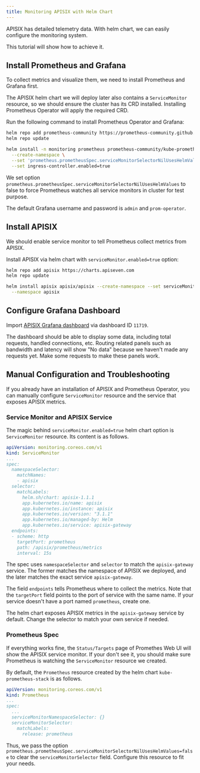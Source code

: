 ```yaml
---
title: Monitoring APISIX with Helm Chart
---
```


<!--
#
# Licensed to the Apache Software Foundation (ASF) under one or more
# contributor license agreements.  See the NOTICE file distributed with
# this work for additional information regarding copyright ownership.
# The ASF licenses this file to You under the Apache License, Version 2.0
# (the "License"); you may not use this file except in compliance with
# the License.  You may obtain a copy of the License at
#
#     http://www.apache.org/licenses/LICENSE-2.0
#
# Unless required by applicable law or agreed to in writing, software
# distributed under the License is distributed on an "AS IS" BASIS,
# WITHOUT WARRANTIES OR CONDITIONS OF ANY KIND, either express or implied.
# See the License for the specific language governing permissions and
# limitations under the License.
#
-->

APISIX has detailed telemetry data. With helm chart, we can easily configure the monitoring system.

This tutorial will show how to achieve it.

## Install Prometheus and Grafana

To collect metrics and visualize them, we need to install Prometheus and Grafana first.

The APISIX helm chart we will deploy later also contains a `ServiceMonitor` resource, so we should ensure the cluster has its CRD installed. Installing Prometheus Operator will apply the required CRD.

Run the following command to install Prometheus Operator and Grafana:

```bash
helm repo add prometheus-community https://prometheus-community.github.io/helm-charts
helm repo update

helm install -n monitoring prometheus prometheus-community/kube-prometheus-stack \
  --create-namespace \
  --set 'prometheus.prometheusSpec.serviceMonitorSelectorNilUsesHelmValues=false' \
  --set ingress-controller.enabled=true
```

We set option `prometheus.prometheusSpec.serviceMonitorSelectorNilUsesHelmValues` to false to force Prometheus watches all service monitors in cluster for test purpose.

The default Grafana username and password is `admin` and `prom-operator`.

## Install APISIX

We should enable service monitor to tell Prometheus collect metrics from APISIX.

Install APISIX via helm chart with `serviceMonitor.enabled=true` option:

```bash
helm repo add apisix https://charts.apiseven.com
helm repo update

helm install apisix apisix/apisix --create-namespace --set serviceMonitor.enabled=true \
  --namespace apisix
```

## Configure Grafana Dashboard

Import [APISIX Grafana dashboard](https://grafana.com/grafana/dashboards/11719-apache-apisix/) via dashboard ID `11719`.

The dashboard should be able to display some data, including total requests, handled connections, etc. Routing related panels such as bandwidth and latency will show "No data" because we haven't made any requests yet. Make some requests to make these panels work.

## Manual Configuration and Troubleshooting

If you already have an installation of APISIX and Prometheus Operator, you can manually configure `ServiceMonitor` resource and the service that exposes APISIX metrics.

### Service Monitor and APISIX Service

The magic behind `serviceMonitor.enabled=true` helm chart option is `ServiceMonitor` resource. Its content is as follows.

```yaml
apiVersion: monitoring.coreos.com/v1
kind: ServiceMonitor
...
spec:
  namespaceSelector:
    matchNames:
    - apisix
  selector:
    matchLabels:
      helm.sh/chart: apisix-1.1.1
      app.kubernetes.io/name: apisix
      app.kubernetes.io/instance: apisix
      app.kubernetes.io/version: "3.1.1"
      app.kubernetes.io/managed-by: Helm
      app.kubernetes.io/service: apisix-gateway
  endpoints:
  - scheme: http
    targetPort: prometheus
    path: /apisix/prometheus/metrics
    interval: 15s
```

The spec uses `namespaceSelector` and `selector` to match the `apisix-gateway` service. The former matches the namespace of APISIX we deployed, and the later matches the exact service `apisix-gateway`.

The field `endpoints` tells Prometheus where to collect the metrics. Note that the `targetPort` field points to the port of service with the same name. If your service doesn't have a port named `prometheus`, create one.

The helm chart exposes APISIX metrics in the `apisix-gateway` service by default. Change the selector to match your own service if needed.

### Prometheus Spec

If everything works fine, the `Status/Targets` page of Promethes Web UI will show the APISIX service monitor. If your don't see it, you should make sure Prometheus is watching the `ServiceMonitor` resource we created.

By default, the `Prometheus` resource created by the helm chart `kube-prometheus-stack` is as follows.

```yaml
apiVersion: monitoring.coreos.com/v1
kind: Prometheus
...
spec:
  ...
  serviceMonitorNamespaceSelector: {}
  serviceMonitorSelector:
    matchLabels:
      release: prometheus
```

Thus, we pass the option `prometheus.prometheusSpec.serviceMonitorSelectorNilUsesHelmValues=false` to clear the `serviceMonitorSelector` field. Configure this resource to fit your needs.
